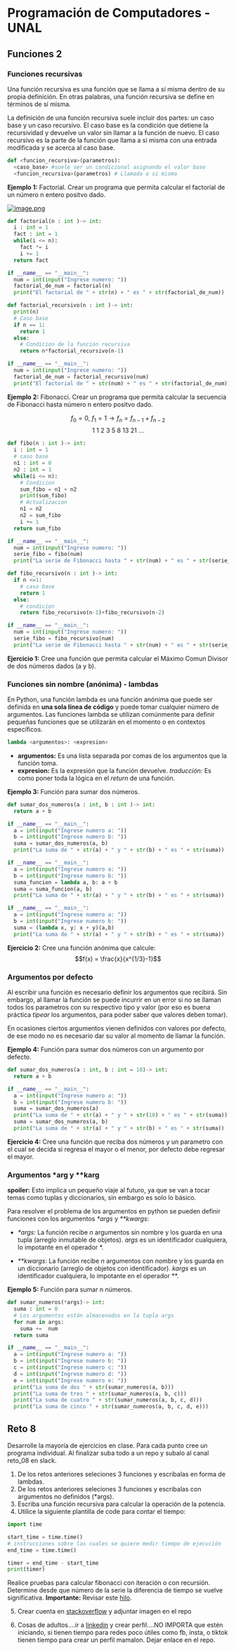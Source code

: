# Programación de Computadores - UNAL
## Funciones 2

### Funciones recursivas
Una función recursiva es una función que se llama a sí misma dentro de su propia definición. En otras palabras, una función recursiva se define en términos de sí misma.

La definición de una función recursiva suele incluir dos partes: un caso base y un caso recursivo. El caso base es la condición que detiene la recursividad y devuelve un valor sin llamar a la función de nuevo. El caso recursivo es la parte de la función que llama a sí misma con una entrada modificada y se acerca al caso base.

```python
def <funcion_recursiva>(parametros):
  <caso_base> #suele ser un condicional asignando el valor base
  <funcion_recursiva>(parametros) # Llamada a si misma
```
**Ejemplo 1:** Factorial. Crear un programa que permita calcular el factorial de un número n entero positvo dado.

[![image.png](https://i.postimg.cc/kXrkjJkX/image.png)](https://postimg.cc/Yj3n0HrJ)

```python
def factorial(n : int )-> int:
  i : int = 1
  fact : int = 1
  while(i <= n):
    fact *= i
    i += 1
  return fact

if __name__ == "__main__":
  num = int(input("Ingrese numero: "))
  factorial_de_num = factorial(n)
  print("El factorial de " + str(n) + " es " + str(factorial_de_num))
```

```python
def factorial_recursivo(n : int )-> int:
  print(n)
  # Caso base 
  if n == 1: 
    return 1
  else:
    # Condicion de la funcion recursiva
    return n*factorial_recursivo(n-1)

if __name__ == "__main__":
  num = int(input("Ingrese numero: "))
  factorial_de_num = factorial_recursivo(num)
  print("El factorial de " + str(num) + " es " + str(factorial_de_num))
```

**Ejemplo 2:** Fibonacci. Crear un programa que permita calcular la secuencia de Fibonacci hasta número n entero positvo dado.

$$f_0 = 0, \ f_1=1 \longrightarrow f_n= f_{n-1} + f_{n-2}$$
$$ 1 \ 1 \ 2 \ 3 \ 5 \ 8 \ 13 \ 21 \ \dots $$


```python
def fibo(n : int )-> int:
  i : int = 1
  # caso base
  n1 : int = 0
  n2 : int = 1
  while(i <= n):
    # Condicion
    sum_fibo = n1 + n2
    print(sum_fibo)
    # Actualizacion
    n1 = n2
    n2 = sum_fibo
    i += 1
  return sum_fibo

if __name__ == "__main__":
  num = int(input("Ingrese numero: "))
  serie_fibo = fibo(num)
  print("La serie de Fibonacci hasta " + str(num) + " es " + str(serie_fibo))
```


```python
def fibo_recursivo(n : int )-> int:
  if n <=1:
    # caso base
    return 1
  else:
    # condicion
    return fibo_recursivo(n-1)+fibo_recursivo(n-2)  

if __name__ == "__main__":
  num = int(input("Ingrese numero: "))
  serie_fibo = fibo_recursivo(num)
  print("La serie de Fibonacci hasta " + str(num) + " es " + str(serie_fibo))
```

**Ejercicio 1:** Cree una función que permita calcular el Máximo Comun Divisor de dos números dados (a y b).

### Funciones sin  nombre (anónima) - lambdas
En Python, una función lambda es una función anónima que puede ser definida en **una sola línea de código** y puede tomar cualquier número de argumentos. Las funciones lambda se utilizan comúnmente para definir pequeñas funciones que se utilizarán en el momento o en contextos específicos.

```python
lambda <argumentos>: <expresion>
```

+ **argumentos:** Es una lista separada por comas de los argumentos que la función toma. 
+ **expresion:**  Es la expresión que la función devuelve. *traducción:* Es como poner toda la lógica en el *return* de una función.

**Ejemplo 3:** Función para sumar dos números.
```python
def sumar_dos_numeros(a : int, b : int )-> int:
  return a + b

if __name__ == "__main__":
  a = int(input("Ingrese numero a: "))
  b = int(input("Ingrese numero b: "))
  suma = sumar_dos_numeros(a, b)
  print("La suma de " + str(a) + " y " + str(b) + " es " + str(suma))
```

```python
if __name__ == "__main__":
  a = int(input("Ingrese numero a: "))
  b = int(input("Ingrese numero b: "))
  suma_funcion = lambda a, b: a + b
  suma = suma_funcion(a, b)
  print("La suma de " + str(a) + " y " + str(b) + " es " + str(suma))
```

```python
if __name__ == "__main__":
  a = int(input("Ingrese numero a: "))
  b = int(input("Ingrese numero b: "))
  suma = (lambda x, y: x + y)(a,b)
  print("La suma de " + str(a) + " y " + str(b) + " es " + str(suma))
```

**Ejercicio 2:** Cree una función anónima que calcule:
$$f(x) = \frac{x}{x^{1/3}-1}$$

### Argumentos por defecto
Al escribir una función es necesario definir los argumentos que recibirá. Sin embargo, al llamar la función se puede incurrir en un error si no se llaman todos los parametros con su respectivo tipo y valor (por eso es buena práctica *tipear* los argumentos, para poder saber que valores deben tomar). 

En ocasiones ciertos argumentos vienen definidos con valores por defecto, de ese modo no es necesario dar su valor al momento de llamar la función.

**Ejemplo 4:** Función para sumar dos números con un argumento por defecto.
```python
def sumar_dos_numeros(a : int, b : int = 10)-> int:
  return a + b

if __name__ == "__main__":
  a = int(input("Ingrese numero a: "))
  b = int(input("Ingrese numero b: "))
  suma = sumar_dos_numeros(a)
  print("La suma de " + str(a) + " y " + str(10) + " es " + str(suma))
  suma = sumar_dos_numeros(a, b)
  print("La suma de " + str(a) + " y " + str(b) + " es " + str(suma))
```

**Ejercicio 4:** Cree una función que reciba dos números y un parametro con el cual se decida si regresa el mayor o el menor, por defecto debe regresar el mayor.

### Argumentos *arg y **karg
**spoiler:** Esto implica un pequeño viaje al futuro, ya que se van a tocar temas como tuplas y diccionarios, sin embargo es solo lo básico.

Para resolver el problema de los argumentos en python se pueden definir funciones con los argumentos <i>*args</i> y <i>**kwargs</i>:

+ <i>*args</i>: La función recibe *n* argumentos sin nombre y los guarda en una tupla (arreglo inmutable de objetos). *args* es un identificador cualquiera, lo impotante en el operador *.

+ <i>**kwargs</i>: La función recibe *n* argumentos con nombre y los guarda en un diccionario (arreglo de objetos con identificador). *kargs* es un identificador cualquiera, lo impotante en el operador **.


**Ejemplo 5:** Función para sumar n números.

```python
def sumar_numeros(*args)-> int:
  suma : int = 0
  # Los argumentos están almacenados en la tupla args
  for num in args:
    suma +=  num
  return suma

if __name__ == "__main__":
  a = int(input("Ingrese numero a: "))
  b = int(input("Ingrese numero b: "))
  c = int(input("Ingrese numero c: "))
  d = int(input("Ingrese numero d: "))
  e = int(input("Ingrese numero e: "))
  print("La suma de dos " + str(sumar_numeros(a, b)))
  print("La suma de tres " + str(sumar_numeros(a, b, c)))
  print("La suma de cuatro " + str(sumar_numeros(a, b, c, d)))
  print("La suma de cinco " + str(sumar_numeros(a, b, c, d, e)))
```

## Reto 8
Desarrolle la mayoría de ejercicios en clase. Para cada punto cree un programa individual. Al finalizar suba todo a un repo y subalo al canal reto_08 en slack.

1. De los retos anteriores seleciones 3 funciones y escribalas en forma de lambdas.
2. De los retos anteriores seleciones 3 funciones y escribalas con argumentos no definidos (*args).
3. Escriba una función recursiva para calcular la operación de la potencia.
4. Utilice la siguiente plantilla de code para contar el tiempo:
```python
import time

start_time = time.time()
# instrucciones sobre las cuales se quiere medir tiempo de ejecución
end_time = time.time()

timer = end_time - start_time
print(timer)
```

Realice pruebas para calcular fibonacci con iteración o con recursión. Determine desde que número de la serie la diferencia de tiempo se vuelve significativa.
**Importante:** Revisar este [hilo](https://stackoverflow.com/questions/8220801/how-to-use-timeit-module).

5. Crear cuenta en [stackoverflow](https://stackoverflow.com/) y adjuntar imagen en el repo

6. Cosas de adultos....ir a [linkedin](https://www.linkedin.com/) y crear perfil....NO IMPORTA que estén iniciando, si tienen tiempo para redes poco útiles como fb, insta, o tiktok tienen tiempo para crear un perfil mamalon. Dejar enlace en el repo.
